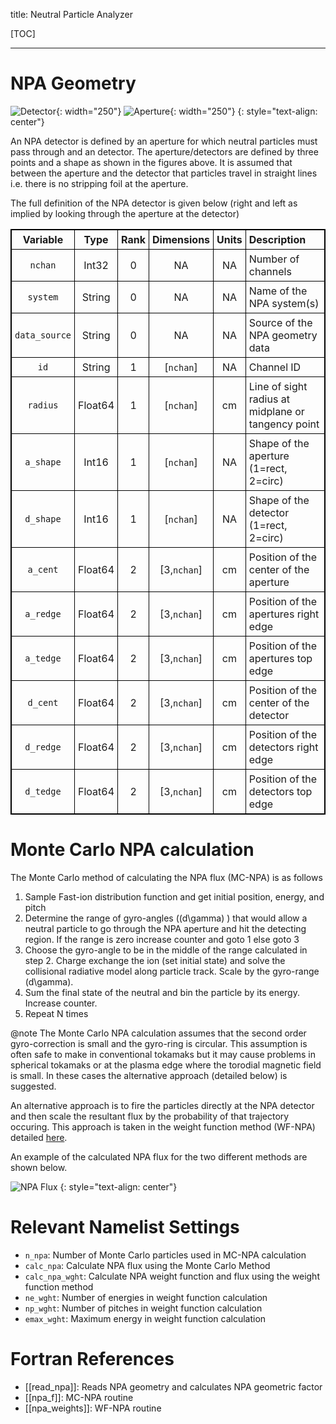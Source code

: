 title: Neutral Particle Analyzer

<style>
table {
width: 100%;
}
table,th,td {
border: 1px solid black;
border-collapse: collapse;
}
th, td {
padding: 5px;
}
th {
text-align: center;
}
</style>

[TOC]

---

# NPA Geometry
![Detector](|media|/npa_detector.png){: width="250"} ![Aperture](|media|/npa_aperture.png){: width="250"}
{: style="text-align: center"}

An NPA detector is defined by an aperture for which neutral particles must pass through and an detector.
The aperture/detectors are defined by three points and a shape as shown in the figures above.
It is assumed that between the aperture and the detector that particles travel in straight lines i.e. there is no stripping foil at the aperture.

The full definition of the NPA detector is given below (right and left as implied by looking through the aperture at the detector)

|       Variable      |   Type  | Rank |  Dimensions  | Units |           Description           |
|:-------------------:|:-------:|:----:|:------------:|:-----:|:--------------------------------| 
| `nchan`             | Int32   | 0    | NA           | NA    | Number of channels              |
| `system`            | String  | 0    | NA           | NA    | Name of the NPA system(s)       |
| `data_source`       | String  | 0    | NA           | NA    | Source of the NPA geometry data |
| `id`                | String  | 1    | [`nchan`]    | NA    | Channel ID                      |
| `radius`            | Float64 | 1    | [`nchan`]    | cm    | Line of sight radius at midplane or tangency point |
| `a_shape`           | Int16   | 1    | [`nchan`]    | NA    | Shape of the aperture (1=rect, 2=circ) |
| `d_shape`           | Int16   | 1    | [`nchan`]    | NA    | Shape of the detector (1=rect, 2=circ) |
| `a_cent`            | Float64 | 2    | [3,`nchan`]  | cm    | Position of the center of the aperture |
| `a_redge`           | Float64 | 2    | [3,`nchan`]  | cm    | Position of the apertures right edge |
| `a_tedge`           | Float64 | 2    | [3,`nchan`]  | cm    | Position of the apertures top edge |
| `d_cent`            | Float64 | 2    | [3,`nchan`]  | cm    | Position of the center of the detector |
| `d_redge`           | Float64 | 2    | [3,`nchan`]  | cm    | Position of the detectors right edge |
| `d_tedge`           | Float64 | 2    | [3,`nchan`]  | cm    | Position of the detectors top edge |

# Monte Carlo NPA calculation
The Monte Carlo method of calculating the NPA flux (MC-NPA) is as follows

1. Sample Fast-ion distribution function and get initial position, energy, and pitch
2. Determine the range of gyro-angles (\(d\gamma\) ) that would allow a neutral particle to go through the NPA aperture and hit the detecting region. If the range is zero increase counter and goto 1 else goto 3
3. Choose the gyro-angle to be in the middle of the range calculated in step 2. Charge exchange the ion (set initial state) and solve the collisional radiative model along particle track. Scale by the gyro-range \(d\gamma\).
4. Sum the final state of the neutral and bin the particle by its energy. Increase counter.
5. Repeat N times

@note The Monte Carlo NPA calculation assumes that the second order gyro-correction is small and the gyro-ring is circular. This assumption is often safe to make in conventional tokamaks but it may cause problems in spherical tokamaks or at the plasma edge where the torodial magnetic field is small. In these cases the alternative approach (detailed below) is suggested.

An alternative approach is to fire the particles directly at the NPA detector and then scale the resultant flux by the probability of that trajectory occuring.
This approach is taken in the weight function method (WF-NPA) detailed [here](./07_weights.html#npa).

An example of the calculated NPA flux for the two different methods are shown below.

![NPA Flux](|media|/npa.png)
{: style="text-align: center"}

# Relevant Namelist Settings
* `n_npa`: Number of Monte Carlo particles used in MC-NPA calculation
* `calc_npa`: Calculate NPA flux using the Monte Carlo Method
* `calc_npa_wght`: Calculate NPA weight function and flux using the weight function method
* `ne_wght`: Number of energies in weight function calculation
* `np_wght`: Number of pitches in weight function calculation
* `emax_wght`: Maximum energy in weight function calculation

# Fortran References
* [[read_npa]]: Reads NPA geometry and calculates NPA geometric factor
* [[npa_f]]: MC-NPA routine
* [[npa_weights]]: WF-NPA routine
